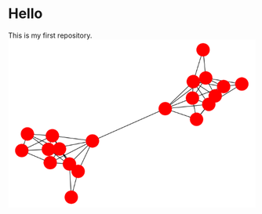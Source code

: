 # Hello
This is my first repository.
![img ](https://github.com/CoolUtkarsh/Hello/blob/master/COMM.png)
